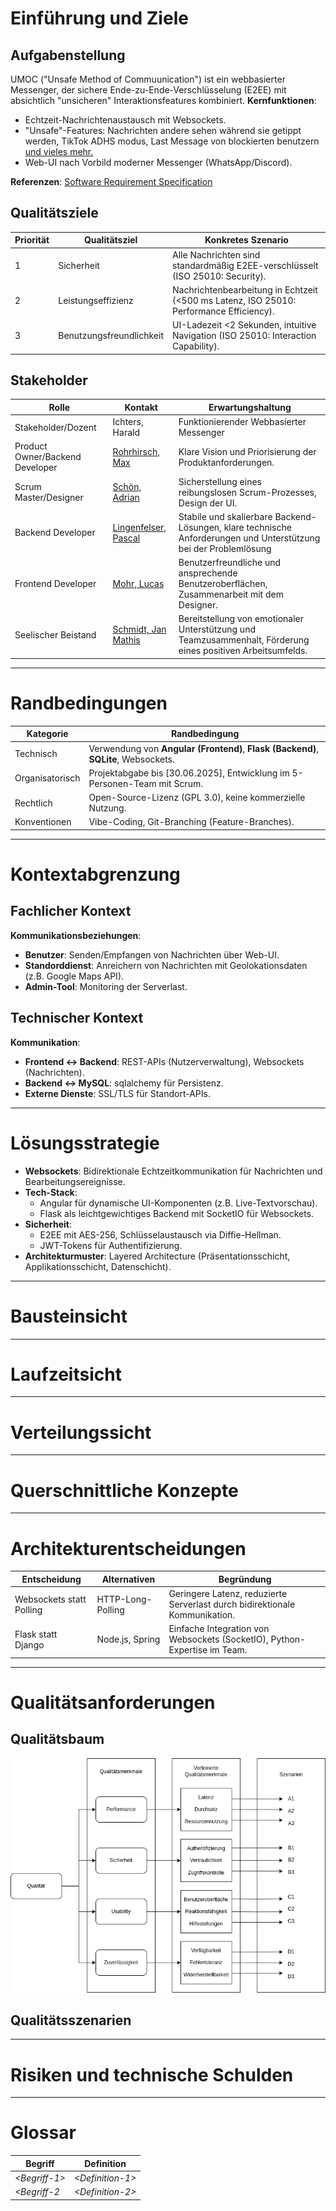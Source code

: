 # Einführung und Ziele

## Aufgabenstellung

UMOC ("Unsafe Method of Commuunication") ist ein webbasierter Messenger, der sichere Ende-zu-Ende-Verschlüsselung (E2EE) mit absichtlich "unsicheren" Interaktionsfeatures kombiniert.
**Kernfunktionen**:
- Echtzeit-Nachrichtenaustausch mit Websockets.
- "Unsafe"-Features: Nachrichten andere sehen während sie getippt werden, TikTok ADHS modus, Last Message von blockierten benutzern [und vieles mehr.](https://github.com/DHBW-UMOC/UMOC/blob/master/README.md)
- Web-UI nach Vorbild moderner Messenger (WhatsApp/Discord).
  
**Referenzen**: [Software Requirement Specification](https://github.com/DHBW-UMOC/UMOC/blob/master/docs/UMOC_SRS.md)

## Qualitätsziele

| Priorität | Qualitätsziel                | Konkretes Szenario                                                                 |
|-----------|------------------------------|-----------------------------------------------------------------------------------|
| 1         | Sicherheit                   | Alle Nachrichten sind standardmäßig E2EE-verschlüsselt (ISO 25010: Security).   |
| 2         | Leistungseffizienz                     | Nachrichtenbearbeitung in Echtzeit (<500 ms Latenz, ISO 25010: Performance Efficiency).|
| 3         | Benutzungsfreundlichkeit       | UI-Ladezeit <2 Sekunden, intuitive Navigation (ISO 25010: Interaction Capability).|

## Stakeholder

| Rolle        | Kontakt        | Erwartungshaltung |
|--------------|----------------|-------------------|
| Stakeholder/Dozent | Ichters, Harald | Funktionierender Webbasierter Messenger  |
| Product Owner/Backend Developer | [Rohrhirsch, Max](https://github.com/Max-Rohrhirsch) | Klare Vision und Priorisierung der Produktanforderungen. |
| Scrum Master/Designer | [Schön, Adrian](https://github.com/AAAAAAAdrian) | Sicherstellung eines reibungslosen Scrum-Prozesses, Design der UI. |
| Backend Developer | [Lingenfelser, Pascal](https://github.com/pplayer1712) | Stabile und skalierbare Backend-Lösungen, klare technische Anforderungen und Unterstützung bei der Problemlösung |
| Frontend Developer | [Mohr, Lucas](https://github.com/Max-Rohrhirsch) | Benutzerfreundliche und ansprechende Benutzeroberflächen, Zusammenarbeit mit dem Designer. |
| Seelischer Beistand | [Schmidt, Jan Mathis](https://github.com/schmid-di) | Bereitstellung von emotionaler Unterstützung und Teamzusammenhalt, Förderung eines positiven Arbeitsumfelds. |
---
# Randbedingungen

| Kategorie         | Randbedingung                                                                 |
|-------------------|-------------------------------------------------------------------------------|
| Technisch         | Verwendung von **Angular (Frontend)**, **Flask (Backend)**, **SQLite**, Websockets. |
| Organisatorisch   | Projektabgabe bis [30.06.2025], Entwicklung im 5-Personen-Team mit Scrum.          |
| Rechtlich         | Open-Source-Lizenz (GPL 3.0), keine kommerzielle Nutzung.                     |
| Konventionen      | Vibe-Coding, Git-Branching (Feature-Branches).                |

---
# Kontextabgrenzung

## Fachlicher Kontext

**Kommunikationsbeziehungen**:
- **Benutzer**: Senden/Empfangen von Nachrichten über Web-UI.
- **Standorddienst**: Anreichern von Nachrichten mit Geolokationsdaten (z.B. Google Maps API).
- **Admin-Tool**: Monitoring der Serverlast.

## Technischer Kontext

**Kommunikation**:
- **Frontend ↔ Backend**: REST-APIs (Nutzerverwaltung), Websockets (Nachrichten).
- **Backend ↔ MySQL**: sqlalchemy für Persistenz.
- **Externe Dienste**: SSL/TLS für Standort-APIs.

---
# Lösungsstrategie
- **Websockets**: Bidirektionale Echtzeitkommunikation für Nachrichten und Bearbeitungsereignisse.
- **Tech-Stack**: 
  - Angular für dynamische UI-Komponenten (z.B. Live-Textvorschau).
  - Flask als leichtgewichtiges Backend mit SocketIO für Websockets.
- **Sicherheit**: 
  - E2EE mit AES-256, Schlüsselaustausch via Diffie-Hellman.
  - JWT-Tokens für Authentifizierung.
- **Architekturmuster**: Layered Architecture (Präsentationsschicht, Applikationsschicht, Datenschicht).

---
# Bausteinsicht
<!--
<div class="formalpara-title">

**Inhalt**

</div>

Die Bausteinsicht zeigt die statische Zerlegung des Systems in Bausteine
(Module, Komponenten, Subsysteme, Klassen, Schnittstellen, Pakete,
Bibliotheken, Frameworks, Schichten, Partitionen, Tiers, Funktionen,
Makros, Operationen, Datenstrukturen, …) sowie deren Abhängigkeiten
(Beziehungen, Assoziationen, …)

Diese Sicht sollte in jeder Architekturdokumentation vorhanden sein. In
der Analogie zum Hausbau bildet die Bausteinsicht den *Grundrissplan*.

<div class="formalpara-title">

**Motivation**

</div>

Behalten Sie den Überblick über den Quellcode, indem Sie die statische
Struktur des Systems durch Abstraktion verständlich machen.

Damit ermöglichen Sie Kommunikation auf abstrakterer Ebene, ohne zu
viele Implementierungsdetails offenlegen zu müssen.

<div class="formalpara-title">

**Form**

</div>

Die Bausteinsicht ist eine hierarchische Sammlung von Blackboxen und
Whiteboxen (siehe Abbildung unten) und deren Beschreibungen.

![Hierarchie in der Bausteinsicht](images/05_building_blocks-DE.png)

**Ebene 1** ist die Whitebox-Beschreibung des Gesamtsystems, zusammen
mit Blackbox-Beschreibungen der darin enthaltenen Bausteine.

**Ebene 2** zoomt in einige Bausteine der Ebene 1 hinein. Sie enthält
somit die Whitebox-Beschreibungen ausgewählter Bausteine der Ebene 1,
jeweils zusammen mit Blackbox-Beschreibungen darin enthaltener
Bausteine.

**Ebene 3** zoomt in einige Bausteine der Ebene 2 hinein, usw.

Siehe [Bausteinsicht](https://docs.arc42.org/section-5/) in der
online-Dokumentation (auf Englisch!).

## Whitebox Gesamtsystem

An dieser Stelle beschreiben Sie die Zerlegung des Gesamtsystems anhand
des nachfolgenden Whitebox-Templates. Dieses enthält:

-   Ein Übersichtsdiagramm

-   die Begründung dieser Zerlegung

-   Blackbox-Beschreibungen der hier enthaltenen Bausteine. Dafür haben
    Sie verschiedene Optionen:

    -   in *einer* Tabelle, gibt einen kurzen und pragmatischen
        Überblick über die enthaltenen Bausteine sowie deren
        Schnittstellen.

    -   als Liste von Blackbox-Beschreibungen der Bausteine, gemäß dem
        Blackbox-Template (siehe unten). Diese Liste können Sie, je nach
        Werkzeug, etwa in Form von Unterkapiteln (Text), Unter-Seiten
        (Wiki) oder geschachtelten Elementen (Modellierungswerkzeug)
        darstellen.

-   (optional:) wichtige Schnittstellen, die nicht bereits im
    Blackbox-Template eines der Bausteine erläutert werden, aber für das
    Verständnis der Whitebox von zentraler Bedeutung sind. Aufgrund der
    vielfältigen Möglichkeiten oder Ausprägungen von Schnittstellen
    geben wir hierzu kein weiteres Template vor. Im schlimmsten Fall
    müssen Sie Syntax, Semantik, Protokolle, Fehlerverhalten,
    Restriktionen, Versionen, Qualitätseigenschaften, notwendige
    Kompatibilitäten und vieles mehr spezifizieren oder beschreiben. Im
    besten Fall kommen Sie mit Beispielen oder einfachen Signaturen
    zurecht.

***\<Übersichtsdiagramm>***

Begründung  
*\<Erläuternder Text>*

Enthaltene Bausteine  
*\<Beschreibung der enthaltenen Bausteine (Blackboxen)>*

Wichtige Schnittstellen  
*\<Beschreibung wichtiger Schnittstellen>*

Hier folgen jetzt Erläuterungen zu Blackboxen der Ebene 1.

Falls Sie die tabellarische Beschreibung wählen, so werden Blackboxen
darin nur mit Name und Verantwortung nach folgendem Muster beschrieben:

| **Name**        | **Verantwortung** |
|-----------------|-------------------|
| *\<Blackbox 1>* |  *\<Text>*        |
| *\<Blackbox 2>* |  *\<Text>*        |

Falls Sie die ausführliche Liste von Blackbox-Beschreibungen wählen,
beschreiben Sie jede wichtige Blackbox in einem eigenen
Blackbox-Template. Dessen Überschrift ist jeweils der Namen dieser
Blackbox.

### \<Name Blackbox 1>

Beschreiben Sie die \<Blackbox 1> anhand des folgenden
Blackbox-Templates:

-   Zweck/Verantwortung

-   Schnittstelle(n), sofern diese nicht als eigenständige
    Beschreibungen herausgezogen sind. Hierzu gehören eventuell auch
    Qualitäts- und Leistungsmerkmale dieser Schnittstelle.

-   (Optional) Qualitäts-/Leistungsmerkmale der Blackbox, beispielsweise
    Verfügbarkeit, Laufzeitverhalten o. Ä.

-   (Optional) Ablageort/Datei(en)

-   (Optional) Erfüllte Anforderungen, falls Sie Traceability zu
    Anforderungen benötigen.

-   (Optional) Offene Punkte/Probleme/Risiken

*\<Zweck/Verantwortung>*

*\<Schnittstelle(n)>*

*\<(Optional) Qualitäts-/Leistungsmerkmale>*

*\<(Optional) Ablageort/Datei(en)>*

*\<(Optional) Erfüllte Anforderungen>*

*\<(optional) Offene Punkte/Probleme/Risiken>*

### \<Name Blackbox 2>

*\<Blackbox-Template>*

### \<Name Blackbox n>

*\<Blackbox-Template>*

### \<Name Schnittstelle 1>

…

### \<Name Schnittstelle m>

## Ebene 2

Beschreiben Sie den inneren Aufbau (einiger) Bausteine aus Ebene 1 als
Whitebox.

Welche Bausteine Ihres Systems Sie hier beschreiben, müssen Sie selbst
entscheiden. Bitte stellen Sie dabei Relevanz vor Vollständigkeit.
Skizzieren Sie wichtige, überraschende, riskante, komplexe oder
besonders volatile Bausteine. Normale, einfache oder standardisierte
Teile sollten Sie weglassen.

### Whitebox *\<Baustein 1>*

…zeigt das Innenleben von *Baustein 1*.

*\<Whitebox-Template>*

### Whitebox *\<Baustein 2>*

*\<Whitebox-Template>*

…

### Whitebox *\<Baustein m>*

*\<Whitebox-Template>*

## Ebene 3

Beschreiben Sie den inneren Aufbau (einiger) Bausteine aus Ebene 2 als
Whitebox.

Bei tieferen Gliederungen der Architektur kopieren Sie diesen Teil von
arc42 für die weiteren Ebenen.

### Whitebox \<\_Baustein x.1\_\>

…zeigt das Innenleben von *Baustein x.1*.

*\<Whitebox-Template>*

### Whitebox \<\_Baustein x.2\_\>

*\<Whitebox-Template>*

### Whitebox \<\_Baustein y.1\_\>

*\<Whitebox-Template>*
-->
---
# Laufzeitsicht
<!--
<div class="formalpara-title">

**Inhalt**

</div>

Diese Sicht erklärt konkrete Abläufe und Beziehungen zwischen Bausteinen
in Form von Szenarien aus den folgenden Bereichen:

-   Wichtige Abläufe oder *Features*: Wie führen die Bausteine der
    Architektur die wichtigsten Abläufe durch?

-   Interaktionen an kritischen externen Schnittstellen: Wie arbeiten
    Bausteine mit Nutzern und Nachbarsystemen zusammen?

-   Betrieb und Administration: Inbetriebnahme, Start, Stop.

-   Fehler- und Ausnahmeszenarien

Anmerkung: Das Kriterium für die Auswahl der möglichen Szenarien (d.h.
Abläufe) des Systems ist deren Architekturrelevanz. Es geht nicht darum,
möglichst viele Abläufe darzustellen, sondern eine angemessene Auswahl
zu dokumentieren.

<div class="formalpara-title">

**Motivation**

</div>

Sie sollten verstehen, wie (Instanzen von) Bausteine(n) Ihres Systems
ihre jeweiligen Aufgaben erfüllen und zur Laufzeit miteinander
kommunizieren.

Nutzen Sie diese Szenarien in der Dokumentation hauptsächlich für eine
verständlichere Kommunikation mit denjenigen Stakeholdern, die die
statischen Modelle (z.B. Bausteinsicht, Verteilungssicht) weniger
verständlich finden.

<div class="formalpara-title">

**Form**

</div>

Für die Beschreibung von Szenarien gibt es zahlreiche
Ausdrucksmöglichkeiten. Nutzen Sie beispielsweise:

-   Nummerierte Schrittfolgen oder Aufzählungen in Umgangssprache

-   Aktivitäts- oder Flussdiagramme

-   Sequenzdiagramme

-   BPMN (Geschäftsprozessmodell und -notation) oder EPKs
    (Ereignis-Prozessketten)

-   Zustandsautomaten

-   …

Siehe [Laufzeitsicht](https://docs.arc42.org/section-6/) in der
online-Dokumentation (auf Englisch!).

## *\<Bezeichnung Laufzeitszenario 1>*

-   \<hier Laufzeitdiagramm oder Ablaufbeschreibung einfügen>

-   \<hier Besonderheiten bei dem Zusammenspiel der Bausteine in diesem
    Szenario erläutern>

## *\<Bezeichnung Laufzeitszenario 2>*

…

## *\<Bezeichnung Laufzeitszenario n>*

…
-->
---
# Verteilungssicht
<!-- Kapitel 7 (Irgendwann in Zukunft machen)-->
---
# Querschnittliche Konzepte
<!-- Kapitel 8 (Irgendwann in Zukunft machen)-->
---
# Architekturentscheidungen

| Entscheidung               | Alternativen       | Begründung                                                                 |
|----------------------------|--------------------|----------------------------------------------------------------------------|
| Websockets statt Polling   | HTTP-Long-Polling  | Geringere Latenz, reduzierte Serverlast durch bidirektionale Kommunikation.|
| Flask statt Django         | Node.js, Spring    | Einfache Integration von Websockets (SocketIO), Python-Expertise im Team.  |
---
# Qualitätsanforderungen

## Qualitätsbaum
![Quality Requirements.png](https://github.com/DHBW-UMOC/UMOC/blob/master/docs/Quality%20Requirements.png)
## Qualitätsszenarien

---
# Risiken und technische Schulden
<!--
<div class="formalpara-title">

**Inhalt**

</div>

Eine nach Prioritäten geordnete Liste der erkannten Architekturrisiken
und/oder technischen Schulden.

> Risikomanagement ist Projektmanagement für Erwachsene.
>
> —  Tim Lister Atlantic Systems Guild

Unter diesem Motto sollten Sie Architekturrisiken und/oder technische
Schulden gezielt ermitteln, bewerten und Ihren Management-Stakeholdern
(z.B. Projektleitung, Product-Owner) transparent machen.

<div class="formalpara-title">

**Form**

</div>

Liste oder Tabelle von Risiken und/oder technischen Schulden, eventuell
mit vorgeschlagenen Maßnahmen zur Risikovermeidung, Risikominimierung
oder dem Abbau der technischen Schulden.

Siehe [Risiken und technische
Schulden](https://docs.arc42.org/section-11/) in der
online-Dokumentation (auf Englisch!).
-->
---
# Glossar
<!--
<div class="formalpara-title">

**Inhalt**

</div>

Die wesentlichen fachlichen und technischen Begriffe, die Stakeholder im
Zusammenhang mit dem System verwenden.

Nutzen Sie das Glossar ebenfalls als Übersetzungsreferenz, falls Sie in
mehrsprachigen Teams arbeiten.

<div class="formalpara-title">

**Motivation**

</div>

Sie sollten relevante Begriffe klar definieren, so dass alle Beteiligten

-   diese Begriffe identisch verstehen, und

-   vermeiden, mehrere Begriffe für die gleiche Sache zu haben.

Zweispaltige Tabelle mit \<Begriff> und \<Definition>.

Eventuell weitere Spalten mit Übersetzungen, falls notwendig.

Siehe [Glossar](https://docs.arc42.org/section-12/) in der
online-Dokumentation (auf Englisch!).
-->
| Begriff        | Definition        |
|----------------|-------------------|
| *\<Begriff-1>* | *\<Definition-1>* |
| *\<Begriff-2*  | *\<Definition-2>* |
